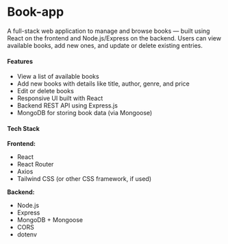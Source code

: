# Book-app

A full-stack web application to manage and browse books — built using React on the frontend and Node.js/Express on the backend. Users can view available books, add new ones, and update or delete existing entries.

#### Features
- View a list of available books
- Add new books with details like title, author, genre, and price
- Edit or delete books
- Responsive UI built with React
- Backend REST API using Express.js
- MongoDB for storing book data (via Mongoose)

#### Tech Stack
**Frontend:**
- React
- React Router
- Axios
- Tailwind CSS (or other CSS framework, if used)

**Backend:**
- Node.js
- Express
- MongoDB + Mongoose
- CORS
- dotenv
